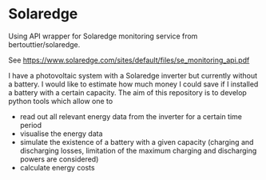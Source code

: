 # Solaredge
Using API wrapper for Solaredge monitoring service from bertouttier/solaredge.

See https://www.solaredge.com/sites/default/files/se_monitoring_api.pdf

I have a photovoltaic system with a Solaredge inverter but currently without a battery.
I would like to estimate how much money I could save if I installed a battery with a certain capacity.
The aim of this repository is to develop python tools which allow one to
* read out all relevant energy data from the inverter for a certain time period
* visualise the energy data
* simulate the existence of a battery with a given capacity (charging and discharging losses, limitation of the maximum charging and discharging powers are considered)
* calculate energy costs

